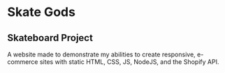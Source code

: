 # Skate Gods

## Skateboard Project

A website made to demonstrate my abilities 
to create responsive, e-commerce sites with
static HTML, CSS, JS, NodeJS, and 
the Shopify API.
